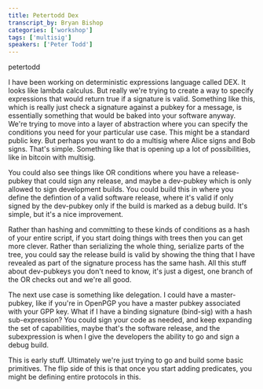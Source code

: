 ```yaml
---
title: Petertodd Dex
transcript_by: Bryan Bishop
categories: ['workshop']
tags: ['multisig']
speakers: ['Peter Todd']
---
```


petertodd

I have been working on deterministic expressions language called DEX. It looks like lambda calculus. But really we're trying to create a way to specify expressions that would return true if a signature is valid. Something like this, which is really just check a signature against a pubkey for a message, is essentially something that would be baked into your software anyway. We're trying to move into a layer of abstraction where you can specify the conditions you need for your particular use case. This might be a standard public key. But perhaps you want to do a multisig where Alice signs and Bob signs. That's simple. Something like that is opening up a lot of possibilities, like in bitcoin with multisig.

You could also see things like OR conditions where you have a release-pubkey that could sign any release, and maybe a dev-pubkey which is only allowed to sign development builds. You could build this in where you define the defintion of a valid software release, where it's valid if only signed by the dev-pubkey only if the build is marked as a debug build. It's simple, but it's a nice improvement.

Rather than hashing and committing to these kinds of conditions as a hash of your entire script, if you start doing things with trees then you can get more clever. Rather than serializing the whole thing, serialize parts of the tree, you could say the release build is valid by showing the thing that I have revealed as part of the signature process has the same hash. All this stuff about dev-pubkeys you don't need to know, it's just a digest, one branch of the OR checks out and we're all good.

The next use case is something like delegation. I could have a master-pubkey, like if you're in OpenPGP you have a master pubkey associated with your GPP key. What if I have a binding signature (bind-sig) with a hash sub-expression? You could sign your code as needed, and keep expanding the set of capabilities, maybe that's the software release, and the subexpression is when I give the developers the ability to go and sign a debug build.

This is early stuff. Ultimately we're just trying to go and build some basic primitives. The flip side of this is that once you start adding predicates, you might be defining entire protocols in this.
